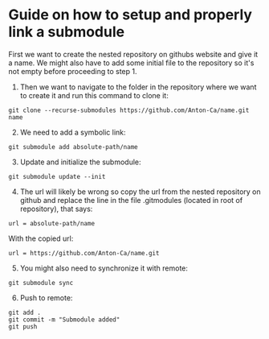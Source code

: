 # Guide on how to setup and properly link a submodule

First we want to create the nested repository on githubs website and give it a name. We might also have to add some initial file to the repository so it's not empty before proceeding to step 1.

1. Then we want to navigate to the folder in the repository where we want to create it and run this command to clone it:
```
git clone --recurse-submodules https://github.com/Anton-Ca/name.git name
```
2. We need to add a symbolic link:
```
git submodule add absolute-path/name
```
3. Update and initialize the submodule:
```
git submodule update --init
```
4. The url will likely be wrong so copy the url from the nested repository on github and replace the line in the file .gitmodules (located in root of repository), that says:
```
url = absolute-path/name
```
With the copied url:
```
url = https://github.com/Anton-Ca/name.git
```
5. You might also need to synchronize it with remote:
```
git submodule sync
```
6. Push to remote:
```
git add .
git commit -m "Submodule added"
git push
```
